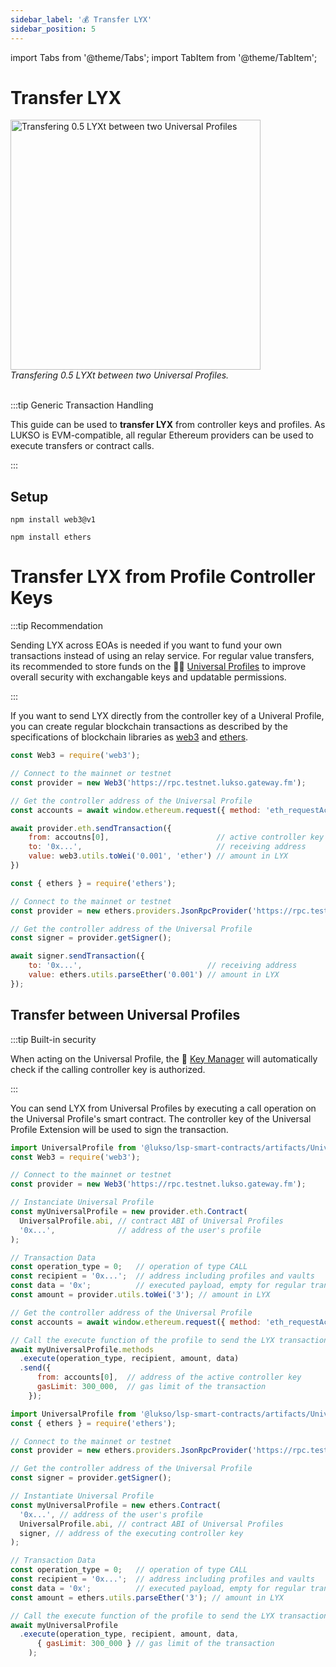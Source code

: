 ```yaml
---
sidebar_label: '💰 Transfer LYX'
sidebar_position: 5
---
```


import Tabs from '@theme/Tabs';
import TabItem from '@theme/TabItem';

# Transfer LYX

<div style={{textAlign: 'center', color: 'grey'}}>
  <img
    src={require('./img/transfer-lyx.png').default}
    alt="Transfering 0.5 LYXt between two Universal Profiles"
    width="400"
  />
<br/>
<i>Transfering 0.5 LYXt between two Universal Profiles.</i>
<br /><br />
</div>

:::tip Generic Transaction Handling

This guide can be used to **transfer LYX** from controller keys and profiles. As LUKSO is EVM-compatible, all regular Ethereum providers can be used to execute transfers or contract calls.

:::

## Setup

<Tabs>
  
  <TabItem value="web3js" label="web3.js">

```shell
npm install web3@v1
```

  </TabItem>

  <TabItem value="ethersjs" label="ethers.js">

```shell
npm install ethers
```

  </TabItem>

</Tabs>

# Transfer LYX from Profile Controller Keys

:::tip Recommendation

Sending LYX across EOAs is needed if you want to fund your own transactions instead of using an relay service. For regular value transfers, its recommended to store funds on the 👩‍🎤 [Universal Profiles](#transfer-between-universal-profiles) to improve overall security with exchangable keys and updatable permissions.

:::

If you want to send LYX directly from the controller key of a Univeral Profile, you can create regular blockchain transactions as described by the specifications of blockchain libraries as [web3](https://web3js.readthedocs.io/en/v1.2.11/web3-eth.html#sendtransaction) and [ethers](https://docs.ethers.org/v5/api/providers/provider/#Provider-sendTransaction).

<Tabs>
  
  <TabItem value="web3js" label="web3.js">

<!-- prettier-ignore-start -->

```js
const Web3 = require('web3');

// Connect to the mainnet or testnet
const provider = new Web3('https://rpc.testnet.lukso.gateway.fm');

// Get the controller address of the Universal Profile
const accounts = await window.ethereum.request({ method: 'eth_requestAccounts' });

await provider.eth.sendTransaction({
    from: accoutns[0],                        // active controller key
    to: '0x...',                              // receiving address
    value: web3.utils.toWei('0.001', 'ether') // amount in LYX
})
```
<!-- prettier-ignore-end -->
  </TabItem>

  <TabItem value="ethersjs" label="ethers.js">

<!-- prettier-ignore-start -->

```js
const { ethers } = require('ethers');

// Connect to the mainnet or testnet
const provider = new ethers.providers.JsonRpcProvider('https://rpc.testnet.lukso.gateway.fm');

// Get the controller address of the Universal Profile
const signer = provider.getSigner();

await signer.sendTransaction({
    to: '0x...',                            // receiving address
    value: ethers.utils.parseEther('0.001') // amount in LYX
});
```
<!-- prettier-ignore-end -->

  </TabItem>

</Tabs>

## Transfer between Universal Profiles

:::tip Built-in security

When acting on the Universal Profile, the 🔐 [Key Manager](../../standards/universal-profile/lsp6-key-manager.md) will automatically check if the calling controller key is authorized.

:::

You can send LYX from Universal Profiles by executing a call operation on the Universal Profile's smart contract. The controller key of the Universal Profile Extension will be used to sign the transaction.

<Tabs>
  
  <TabItem value="web3js" label="web3.js">

<!-- prettier-ignore-start -->

```js
import UniversalProfile from '@lukso/lsp-smart-contracts/artifacts/UniversalProfile.json';
const Web3 = require('web3');

// Connect to the mainnet or testnet
const provider = new Web3('https://rpc.testnet.lukso.gateway.fm');

// Instanciate Universal Profile
const myUniversalProfile = new provider.eth.Contract(
  UniversalProfile.abi, // contract ABI of Universal Profiles
  '0x...',              // address of the user's profile
);

// Transaction Data
const operation_type = 0;   // operation of type CALL
const recipient = '0x...';  // address including profiles and vaults
const data = '0x';          // executed payload, empty for regular transfer
const amount = provider.utils.toWei('3'); // amount in LYX

// Get the controller address of the Universal Profile
const accounts = await window.ethereum.request({ method: 'eth_requestAccounts' });

// Call the execute function of the profile to send the LYX transaction
await myUniversalProfile.methods
  .execute(operation_type, recipient, amount, data)
  .send({
      from: accounts[0],  // address of the active controller key
      gasLimit: 300_000,  // gas limit of the transaction
    });
```
<!-- prettier-ignore-end -->
  </TabItem>

  <TabItem value="ethersjs" label="ethers.js">

<!-- prettier-ignore-start -->

```js
import UniversalProfile from '@lukso/lsp-smart-contracts/artifacts/UniversalProfile.json';
const { ethers } = require('ethers');

// Connect to the mainnet or testnet
const provider = new ethers.providers.JsonRpcProvider('https://rpc.testnet.lukso.gateway.fm');

// Get the controller address of the Universal Profile
const signer = provider.getSigner();

// Instantiate Universal Profile
const myUniversalProfile = new ethers.Contract(
  '0x...', // address of the user's profile
  UniversalProfile.abi, // contract ABI of Universal Profiles
  signer, // address of the executing controller key
);

// Transaction Data
const operation_type = 0;   // operation of type CALL
const recipient = '0x...';  // address including profiles and vaults
const data = '0x';          // executed payload, empty for regular transfer
const amount = ethers.utils.parseEther('3'); // amount in LYX

// Call the execute function of the profile to send the LYX transaction
await myUniversalProfile
  .execute(operation_type, recipient, amount, data,
      { gasLimit: 300_000 } // gas limit of the transaction
    );
```
<!-- prettier-ignore-end -->

  </TabItem>

</Tabs>
